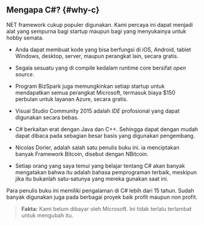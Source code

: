 ## Mengapa C\#? {#why-c}

NET framework cukup populer digunakan. Kami percaya ini dapat menjadi alat yang sempurna bagi startup maupun bagi yang menyukainya untuk hobby semata. 

* Anda dapat membuat kode yang bisa berfungsi di iOS, Android, tablet Windows, desktop, server, maupun perangkat lain, secara gratis.

* Segala sesuatu yang di compile kedalam runtime core bersifat _open source_. 

* Program BizSpark juga memungkinkan setiap startup untuk mendapatkan semua perangkat Microsoft, termasuk biaya $150 perbulan untuk layanan Azure, secara gratis. 

* Visual Studio Community 2015 adalah _IDE_ profosional yang dapat digunakan secara bebas. 

* C\# berkaitan erat dengan Java dan C++. Sehingga dapat dengan mudah dapat dibaca pada sebagian besar basis yang digunakan pengembang. 

* Nicolas Dorier, adalah salah satu penulis buku ini. ia menciptakan banyak Framework Bitcoin, disebut dengan NBitcoin. 

* Setiap orang yang saya temui yang belajar tentang C\# akan banyak mengatakan bahwa itu adalah bahasa pemprograman terbaik, meskipun jika itu bukanlah satu-satunya yang mereka gunakan saat ini. 


Para penulis buku ini memiliki pengalaman di C\# lebih dari 15 tahun. Sudah banyak digunakan juga pada berbagai proyek baik profit maupun non profit. 

> **Fakta:** Kami belum dibayar oleh Microsoft. Ini tidak terlalu terlambat untuk mengubah itu.

